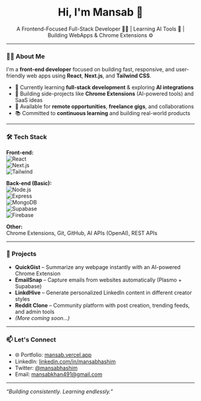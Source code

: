<h1 align="center">Hi, I'm Mansab 👋</h1>

<p align="center">
  A Frontend-Focused Full-Stack Developer 🧑‍💻 | Learning AI Tools 🤖 | Building WebApps & Chrome Extensions ⚙️
</p>

---

### 👨‍💻 About Me

I'm a **front-end developer** focused on building fast, responsive, and user-friendly web apps using **React**, **Next.js**, and **Tailwind CSS**.

- 🌱 Currently learning **full-stack development** & exploring **AI integrations**
- 🔧 Building side-projects like **Chrome Extensions** (AI-powered tools) and SaaS ideas
- 💼 Available for **remote opportunities**, **freelance gigs**, and collaborations
- 📚 Committed to **continuous learning** and building real-world products

---

### 🛠️ Tech Stack

**Front-end:**  
![React](https://img.shields.io/badge/-React-61DAFB?logo=react&logoColor=white&style=flat)  
![Next.js](https://img.shields.io/badge/-Next.js-000?logo=next.js&logoColor=white&style=flat)  
![Tailwind](https://img.shields.io/badge/-Tailwind_CSS-38B2AC?logo=tailwind-css&logoColor=white&style=flat)

**Back-end (Basic):**  
![Node.js](https://img.shields.io/badge/-Node.js-339933?logo=node.js&logoColor=white&style=flat)  
![Express](https://img.shields.io/badge/-Express-000000?logo=express&logoColor=white&style=flat)  
![MongoDB](https://img.shields.io/badge/-MongoDB-47A248?logo=mongodb&logoColor=white&style=flat)  
![Supabase](https://img.shields.io/badge/-Supabase-3ECF8E?logo=supabase&logoColor=white&style=flat)  
![Firebase](https://img.shields.io/badge/-Firebase-FFCA28?logo=firebase&logoColor=black&style=flat)

**Other:**  
Chrome Extensions, Git, GitHub, AI APIs (OpenAI), REST APIs

---

### 🚀 Projects

- **QuickGist** – Summarize any webpage instantly with an AI-powered Chrome Extension  
- **EmailSnap** – Capture emails from websites automatically (Plasmo + Supabase)  
- **LinkdHive** – Generate personalized LinkedIn content in different creator styles  
- **Reddit Clone** – Community platform with post creation, trending feeds, and admin tools  
- *(More coming soon...)*

---

### 📫 Let's Connect

- 🌐 Portfolio: [mansab.vercel.app](https://mansab.vercel.app)
- LinkedIn: [linkedin.com/in/mansabhashim](https://linkedin.com/in/mansabhashim)
- Twitter: [@mansabhashim](https://twitter.com/mansabhashim)
- Email: mansabkhan491@gmail.com

---

_“Building consistently. Learning endlessly.”_

